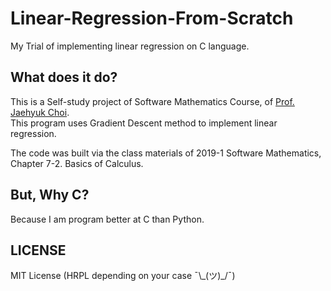 # Linear-Regression-From-Scratch
My Trial of implementing linear regression on C language.

## What does it do?
This is a Self-study project of Software Mathematics Course, of [Prof. Jaehyuk Choi](https://sites.google.com/site/chjhsoft/).  
This program uses Gradient Descent method to implement linear regression.  
  
The code was built via the class materials of 2019-1 Software Mathematics, Chapter 7-2. Basics of Calculus.  
  
## But, Why C?
Because I am program better at C than Python.  

## LICENSE
MIT License (HRPL depending on your case ¯\\\_(ツ)\_/¯)  
